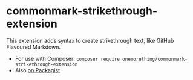 # commonmark-strikethrough-extension
This extension adds syntax to create strikethrough text, like GitHub Flavoured Markdown.

- For use with Composer: ```composer require onemorething/commonmark-strikethrough-extension```
- Also [on Packagist](https://packagist.org/packages/onemorething/commonmark-strikethrough-extension).
